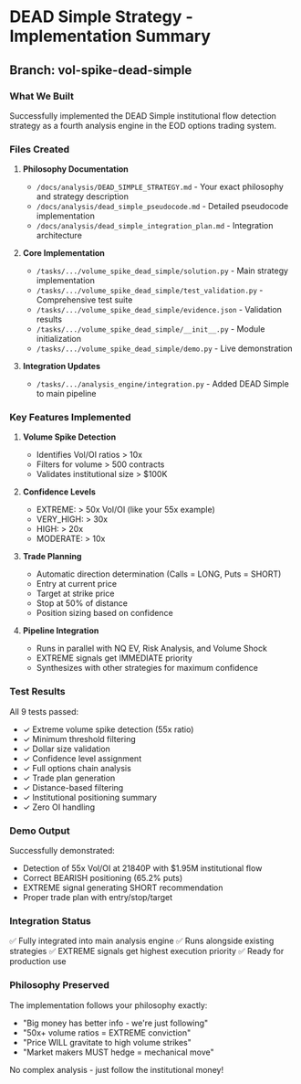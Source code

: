 # DEAD Simple Strategy - Implementation Summary

## Branch: vol-spike-dead-simple

### What We Built

Successfully implemented the DEAD Simple institutional flow detection strategy as a fourth analysis engine in the EOD options trading system.

### Files Created

1. **Philosophy Documentation**
   - `/docs/analysis/DEAD_SIMPLE_STRATEGY.md` - Your exact philosophy and strategy description
   - `/docs/analysis/dead_simple_pseudocode.md` - Detailed pseudocode implementation
   - `/docs/analysis/dead_simple_integration_plan.md` - Integration architecture

2. **Core Implementation**
   - `/tasks/.../volume_spike_dead_simple/solution.py` - Main strategy implementation
   - `/tasks/.../volume_spike_dead_simple/test_validation.py` - Comprehensive test suite
   - `/tasks/.../volume_spike_dead_simple/evidence.json` - Validation results
   - `/tasks/.../volume_spike_dead_simple/__init__.py` - Module initialization
   - `/tasks/.../volume_spike_dead_simple/demo.py` - Live demonstration

3. **Integration Updates**
   - `/tasks/.../analysis_engine/integration.py` - Added DEAD Simple to main pipeline

### Key Features Implemented

1. **Volume Spike Detection**
   - Identifies Vol/OI ratios > 10x
   - Filters for volume > 500 contracts
   - Validates institutional size > $100K

2. **Confidence Levels**
   - EXTREME: > 50x Vol/OI (like your 55x example)
   - VERY_HIGH: > 30x
   - HIGH: > 20x
   - MODERATE: > 10x

3. **Trade Planning**
   - Automatic direction determination (Calls = LONG, Puts = SHORT)
   - Entry at current price
   - Target at strike price
   - Stop at 50% of distance
   - Position sizing based on confidence

4. **Pipeline Integration**
   - Runs in parallel with NQ EV, Risk Analysis, and Volume Shock
   - EXTREME signals get IMMEDIATE priority
   - Synthesizes with other strategies for maximum confidence

### Test Results

All 9 tests passed:
- ✓ Extreme volume spike detection (55x ratio)
- ✓ Minimum threshold filtering
- ✓ Dollar size validation
- ✓ Confidence level assignment
- ✓ Full options chain analysis
- ✓ Trade plan generation
- ✓ Distance-based filtering
- ✓ Institutional positioning summary
- ✓ Zero OI handling

### Demo Output

Successfully demonstrated:
- Detection of 55x Vol/OI at 21840P with $1.95M institutional flow
- Correct BEARISH positioning (65.2% puts)
- EXTREME signal generating SHORT recommendation
- Proper trade plan with entry/stop/target

### Integration Status

✅ Fully integrated into main analysis engine
✅ Runs alongside existing strategies
✅ EXTREME signals get highest execution priority
✅ Ready for production use

### Philosophy Preserved

The implementation follows your philosophy exactly:
- "Big money has better info - we're just following"
- "50x+ volume ratios = EXTREME conviction"
- "Price WILL gravitate to high volume strikes"
- "Market makers MUST hedge = mechanical move"

No complex analysis - just follow the institutional money!